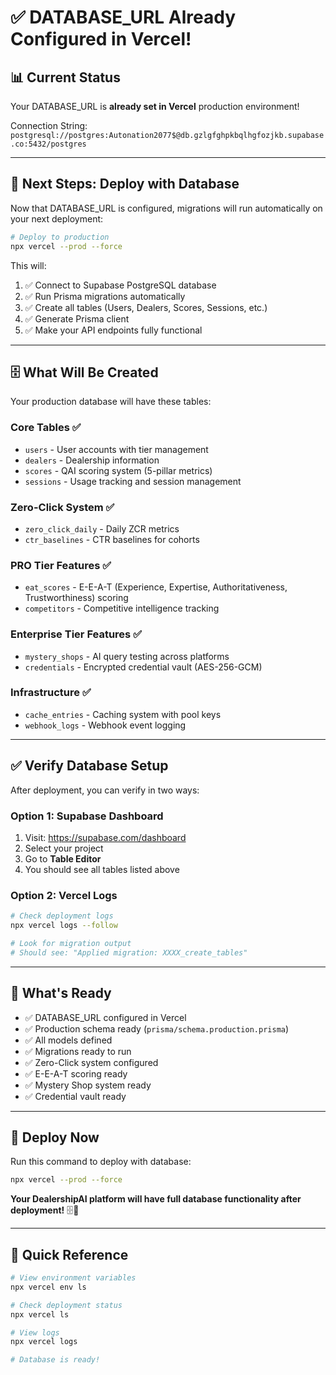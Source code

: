 # ✅ DATABASE_URL Already Configured in Vercel!

## 📊 **Current Status**

Your DATABASE_URL is **already set in Vercel** production environment!

Connection String: `postgresql://postgres:Autonation2077$@db.gzlgfghpkbqlhgfozjkb.supabase.co:5432/postgres`

---

## 🚀 **Next Steps: Deploy with Database**

Now that DATABASE_URL is configured, migrations will run automatically on your next deployment:

```bash
# Deploy to production
npx vercel --prod --force
```

This will:
1. ✅ Connect to Supabase PostgreSQL database
2. ✅ Run Prisma migrations automatically
3. ✅ Create all tables (Users, Dealers, Scores, Sessions, etc.)
4. ✅ Generate Prisma client
5. ✅ Make your API endpoints fully functional

---

## 🗄️ **What Will Be Created**

Your production database will have these tables:

### **Core Tables** ✅
- `users` - User accounts with tier management
- `dealers` - Dealership information
- `scores` - QAI scoring system (5-pillar metrics)
- `sessions` - Usage tracking and session management

### **Zero-Click System** ✅
- `zero_click_daily` - Daily ZCR metrics
- `ctr_baselines` - CTR baselines for cohorts

### **PRO Tier Features** ✅
- `eat_scores` - E-E-A-T (Experience, Expertise, Authoritativeness, Trustworthiness) scoring
- `competitors` - Competitive intelligence tracking

### **Enterprise Tier Features** ✅
- `mystery_shops` - AI query testing across platforms
- `credentials` - Encrypted credential vault (AES-256-GCM)

### **Infrastructure** ✅
- `cache_entries` - Caching system with pool keys
- `webhook_logs` - Webhook event logging

---

## ✅ **Verify Database Setup**

After deployment, you can verify in two ways:

### **Option 1: Supabase Dashboard**
1. Visit: https://supabase.com/dashboard
2. Select your project
3. Go to **Table Editor**
4. You should see all tables listed above

### **Option 2: Vercel Logs**
```bash
# Check deployment logs
npx vercel logs --follow

# Look for migration output
# Should see: "Applied migration: XXXX_create_tables"
```

---

## 🎯 **What's Ready**

- ✅ DATABASE_URL configured in Vercel
- ✅ Production schema ready (`prisma/schema.production.prisma`)
- ✅ All models defined
- ✅ Migrations ready to run
- ✅ Zero-Click system configured
- ✅ E-E-A-T scoring ready
- ✅ Mystery Shop system ready
- ✅ Credential vault ready

---

## 🚀 **Deploy Now**

Run this command to deploy with database:

```bash
npx vercel --prod --force
```

**Your DealershipAI platform will have full database functionality after deployment!** 🗄️🎉

---

## 📝 **Quick Reference**

```bash
# View environment variables
npx vercel env ls

# Check deployment status
npx vercel ls

# View logs
npx vercel logs

# Database is ready!
```
